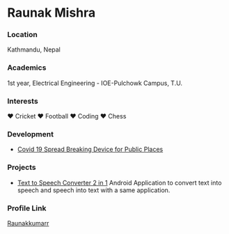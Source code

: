 # Raunak Mishra

### Location

Kathmandu, Nepal

### Academics

1st year, Electrical Engineering - IOE-Pulchowk Campus, T.U.

### Interests

♥ Cricket
♥ Football
♥ Coding
♥ Chess

### Development

- [Covid 19 Spread Breaking Device for Public Places](https://github.com/users/Raunakkumarr/projects/1)

### Projects

- [Text to Speech Converter 2 in 1](https://github.com/users/Raunakkumarr/projects/3) Android Application to convert text into speech and speech into text with a same application.

### Profile Link

[Raunakkumarr](https://github.com/Raunakkumarr/)